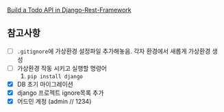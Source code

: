 [Build a Todo API in Django-Rest-Framework](https://medium.com/@shivansht9211/build-a-todo-api-in-django-rest-framework-12105cc8e709)

## 참고사항

- [ ] `.gitignore`에 가상환경 설정파일 추가해놓음. 각자 환경에서 새롭게 가상환경 생성
- [ ] 가상환경 작동 시키고 실행할 명령어
  1. `pip install django`
- [x] DB 초기 마이그레이션
- [x] django 프로젝트 ignore목록 추가
- [x] 어드민 계정 (admin // 1234)
